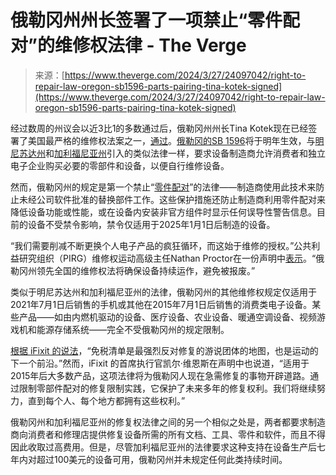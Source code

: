 <!--yml

类别：未分类

日期：2024-05-29 12:42:24

-->

# 俄勒冈州州长签署了一项禁止“零件配对”的维修权法律 - The Verge

> 来源：[https://www.theverge.com/2024/3/27/24097042/right-to-repair-law-oregon-sb1596-parts-pairing-tina-kotek-signed](https://www.theverge.com/2024/3/27/24097042/right-to-repair-law-oregon-sb1596-parts-pairing-tina-kotek-signed)

经过数周的州议会以近3比1的多数通过后，俄勒冈州州长Tina Kotek现在已经签署了美国最严格的维修权法案之一，[通过](/2024/3/4/24090828/oregon-right-to-repair-sb-1596-parts-pairing)。[俄勒冈的SB 1596](https://olis.oregonlegislature.gov/liz/2024R1/Measures/Overview/SB1596)将于明年生效，与[明尼苏达州](/2023/5/24/23736326/minnesota-right-to-repair-laws-passed-electronics-free-documentation)和[加利福尼亚州](/23910066/right-to-repair-law-newsom-california-sb-244)引入的类似法律一样，要求设备制造商允许消费者和独立电子企业购买必要的零部件和设备，以便自行维修设备。

然而，俄勒冈州的规定是第一个禁止“[零件配对](/2023/11/14/23961136/ifixit-and-pirg-petition-ftc-right-to-repair-rules)”的法律——制造商使用此技术来防止未经公司软件批准的替换部件工作。这些保护措施还防止制造商利用零件配对来降低设备功能或性能，或在设备内安装非官方组件时显示任何误导性警告信息。目前的设备不受禁令影响，禁令仅适用于2025年1月1日后制造的设备。

“我们需要削减不断更换个人电子产品的疯狂循环，而这始于维修的授权。”公共利益研究组织（PIRG）维修权运动高级主任Nathan Proctor在一份声明中[表示](https://pirg.org/media-center/oregon-gov-signs-right-to-repair/#:~:text=Nathan%20Proctor&text=SALEM%2C%20Ore.,appliances%2C%20laptops%20and%20cell%20phones.)。“俄勒冈州领先全国的维修权法将确保设备持续运作，避免被报废。”

类似于明尼苏达州和加利福尼亚州的法律，俄勒冈州的其他维修权规定仅适用于2021年7月1日后销售的手机或其他在2015年7月1日后销售的消费类电子设备。某些产品——如由内燃机驱动的设备、医疗设备、农业设备、暖通空调设备、视频游戏机和能源存储系统——完全不受俄勒冈州的规定限制。

[根据 iFixit 的说法](https://www.ifixit.com/News/92144/oregon-just-struck-a-blow-to-parts-pairing-and-won-a-decade-of-repair-support)，“免税清单是最强烈反对修复的游说团体的地图，也是运动的下一个前沿。”然而，iFixit 的首席执行官凯尔·维恩斯在声明中也说道，“适用于2015年后大多数产品，这项法律将为俄勒冈人现在急需修复的事物开辟道路。通过限制零部件配对的修复限制实践，它保护了未来多年的修复权利。我们将继续努力，直到每个人、每个地方都拥有这些权利。”

俄勒冈州和加利福尼亚州的修复权法律之间的另一个相似之处是，两者都要求制造商向消费者和修理店提供修复设备所需的所有文档、工具、零件和软件，而且不得因此收取过高费用。但是，尽管加利福尼亚州的法律要求这种支持在设备生产后七年内对超过100美元的设备可用，俄勒冈州并未规定任何此类持续时间。
